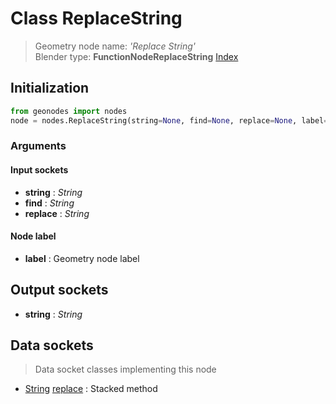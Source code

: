 
# Class ReplaceString

> Geometry node name: _'Replace String'_<br>Blender type:  **FunctionNodeReplaceString**
[Index](/docs/index.md)

## Initialization


```python
from geonodes import nodes
node = nodes.ReplaceString(string=None, find=None, replace=None, label=None)
```


### Arguments


#### Input sockets



- **string** : _String_
- **find** : _String_
- **replace** : _String_



#### Node label



- **label** : Geometry node label



## Output sockets



- **string** : _String_



## Data sockets

> Data socket classes implementing this node


- [String](../sockets/String.md) [replace](../sockets/String.md#replace) : Stacked method


